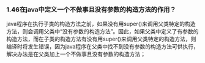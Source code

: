 ### 1.46在java中定义一个不做事且没有参数的构造方法的作用？

java程序在执行子类的构造方法之前，如果没有用super()来调用父类特定的构造方法，则会调用父类中“没有参数的构造方法”。因此，如果父类中定义了有参数的构造方法，而在子类的构造方法有没有用super()来调用父类特定的构造方法，则编译时将发生错误，因为java程序在父类中找不到没有参数的构造方法可供执行，解决办法是在父类加上一个不做事且没有参数的构造方法；